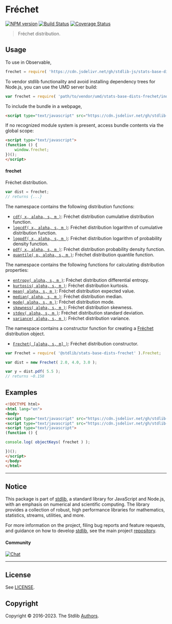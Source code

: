 <!--

@license Apache-2.0

Copyright (c) 2018 The Stdlib Authors.

Licensed under the Apache License, Version 2.0 (the "License");
you may not use this file except in compliance with the License.
You may obtain a copy of the License at

   http://www.apache.org/licenses/LICENSE-2.0

Unless required by applicable law or agreed to in writing, software
distributed under the License is distributed on an "AS IS" BASIS,
WITHOUT WARRANTIES OR CONDITIONS OF ANY KIND, either express or implied.
See the License for the specific language governing permissions and
limitations under the License.

-->

# Fréchet

[![NPM version][npm-image]][npm-url] [![Build Status][test-image]][test-url] [![Coverage Status][coverage-image]][coverage-url] <!-- [![dependencies][dependencies-image]][dependencies-url] -->

> Fréchet distribution.



<section class="usage">

## Usage

To use in Observable,

```javascript
frechet = require( 'https://cdn.jsdelivr.net/gh/stdlib-js/stats-base-dists-frechet@umd/browser.js' )
```

To vendor stdlib functionality and avoid installing dependency trees for Node.js, you can use the UMD server build:

```javascript
var frechet = require( 'path/to/vendor/umd/stats-base-dists-frechet/index.js' )
```

To include the bundle in a webpage,

```html
<script type="text/javascript" src="https://cdn.jsdelivr.net/gh/stdlib-js/stats-base-dists-frechet@umd/browser.js"></script>
```

If no recognized module system is present, access bundle contents via the global scope:

```html
<script type="text/javascript">
(function () {
    window.frechet;
})();
</script>
```

#### frechet

Fréchet distribution.

```javascript
var dist = frechet;
// returns {...}
```

The namespace contains the following distribution functions:

<!-- <toc pattern="*+(cdf|pdf|mgf|quantile)*"> -->

<div class="namespace-toc">

-   <span class="signature">[`cdf( x, alpha, s, m )`][@stdlib/stats/base/dists/frechet/cdf]</span><span class="delimiter">: </span><span class="description">Fréchet distribution cumulative distribution function.</span>
-   <span class="signature">[`logcdf( x, alpha, s, m )`][@stdlib/stats/base/dists/frechet/logcdf]</span><span class="delimiter">: </span><span class="description">Fréchet distribution logarithm of cumulative distribution function.</span>
-   <span class="signature">[`logpdf( x, alpha, s, m )`][@stdlib/stats/base/dists/frechet/logpdf]</span><span class="delimiter">: </span><span class="description">Fréchet distribution logarithm of probability density function.</span>
-   <span class="signature">[`pdf( x, alpha, s, m )`][@stdlib/stats/base/dists/frechet/pdf]</span><span class="delimiter">: </span><span class="description">Fréchet distribution probability density function.</span>
-   <span class="signature">[`quantile( p, alpha, s, m )`][@stdlib/stats/base/dists/frechet/quantile]</span><span class="delimiter">: </span><span class="description">Fréchet distribution quantile function.</span>

</div>

<!-- </toc> -->

The namespace contains the following functions for calculating distribution properties:

<!-- <toc pattern="*+(entropy|kurtosis|mean|median|mode|skewness|stdev|variance)*"> -->

<div class="namespace-toc">

-   <span class="signature">[`entropy( alpha, s, m )`][@stdlib/stats/base/dists/frechet/entropy]</span><span class="delimiter">: </span><span class="description">Fréchet distribution differential entropy.</span>
-   <span class="signature">[`kurtosis( alpha, s, m )`][@stdlib/stats/base/dists/frechet/kurtosis]</span><span class="delimiter">: </span><span class="description">Fréchet distribution kurtosis.</span>
-   <span class="signature">[`mean( alpha, s, m )`][@stdlib/stats/base/dists/frechet/mean]</span><span class="delimiter">: </span><span class="description">Fréchet distribution expected value.</span>
-   <span class="signature">[`median( alpha, s, m )`][@stdlib/stats/base/dists/frechet/median]</span><span class="delimiter">: </span><span class="description">Fréchet distribution median.</span>
-   <span class="signature">[`mode( alpha, s, m )`][@stdlib/stats/base/dists/frechet/mode]</span><span class="delimiter">: </span><span class="description">Fréchet distribution mode.</span>
-   <span class="signature">[`skewness( alpha, s, m )`][@stdlib/stats/base/dists/frechet/skewness]</span><span class="delimiter">: </span><span class="description">Fréchet distribution skewness.</span>
-   <span class="signature">[`stdev( alpha, s, m )`][@stdlib/stats/base/dists/frechet/stdev]</span><span class="delimiter">: </span><span class="description">Fréchet distribution standard deviation.</span>
-   <span class="signature">[`variance( alpha, s, m )`][@stdlib/stats/base/dists/frechet/variance]</span><span class="delimiter">: </span><span class="description">Fréchet distribution variance.</span>

</div>

<!-- </toc> -->

The namespace contains a constructor function for creating a [Fréchet][frechet-distribution] distribution object.

<!-- <toc pattern="*ctor*"> -->

<div class="namespace-toc">

-   <span class="signature">[`Frechet( [alpha, s, m] )`][@stdlib/stats/base/dists/frechet/ctor]</span><span class="delimiter">: </span><span class="description">Fréchet distribution constructor.</span>

</div>

<!-- </toc> -->

```javascript
var Frechet = require( '@stdlib/stats-base-dists-frechet' ).Frechet;

var dist = new Frechet( 2.0, 4.0, 3.0 );

var y = dist.pdf( 5.5 );
// returns ~0.158
```

</section>

<!-- /.usage -->

<section class="examples">

## Examples

<!-- TODO: better examples -->

<!-- eslint no-undef: "error" -->

```html
<!DOCTYPE html>
<html lang="en">
<body>
<script type="text/javascript" src="https://cdn.jsdelivr.net/gh/stdlib-js/utils-keys@umd/browser.js"></script>
<script type="text/javascript" src="https://cdn.jsdelivr.net/gh/stdlib-js/stats-base-dists-frechet@umd/browser.js"></script>
<script type="text/javascript">
(function () {

console.log( objectKeys( frechet ) );

})();
</script>
</body>
</html>
```

</section>

<!-- /.examples -->

<!-- Section for related `stdlib` packages. Do not manually edit this section, as it is automatically populated. -->

<section class="related">

</section>

<!-- /.related -->

<!-- Section for all links. Make sure to keep an empty line after the `section` element and another before the `/section` close. -->


<section class="main-repo" >

* * *

## Notice

This package is part of [stdlib][stdlib], a standard library for JavaScript and Node.js, with an emphasis on numerical and scientific computing. The library provides a collection of robust, high performance libraries for mathematics, statistics, streams, utilities, and more.

For more information on the project, filing bug reports and feature requests, and guidance on how to develop [stdlib][stdlib], see the main project [repository][stdlib].

#### Community

[![Chat][chat-image]][chat-url]

---

## License

See [LICENSE][stdlib-license].


## Copyright

Copyright &copy; 2016-2023. The Stdlib [Authors][stdlib-authors].

</section>

<!-- /.stdlib -->

<!-- Section for all links. Make sure to keep an empty line after the `section` element and another before the `/section` close. -->

<section class="links">

[npm-image]: http://img.shields.io/npm/v/@stdlib/stats-base-dists-frechet.svg
[npm-url]: https://npmjs.org/package/@stdlib/stats-base-dists-frechet

[test-image]: https://github.com/stdlib-js/stats-base-dists-frechet/actions/workflows/test.yml/badge.svg?branch=main
[test-url]: https://github.com/stdlib-js/stats-base-dists-frechet/actions/workflows/test.yml?query=branch:main

[coverage-image]: https://img.shields.io/codecov/c/github/stdlib-js/stats-base-dists-frechet/main.svg
[coverage-url]: https://codecov.io/github/stdlib-js/stats-base-dists-frechet?branch=main

<!--

[dependencies-image]: https://img.shields.io/david/stdlib-js/stats-base-dists-frechet.svg
[dependencies-url]: https://david-dm.org/stdlib-js/stats-base-dists-frechet/main

-->

[chat-image]: https://img.shields.io/gitter/room/stdlib-js/stdlib.svg
[chat-url]: https://app.gitter.im/#/room/#stdlib-js_stdlib:gitter.im

[stdlib]: https://github.com/stdlib-js/stdlib

[stdlib-authors]: https://github.com/stdlib-js/stdlib/graphs/contributors

[umd]: https://github.com/umdjs/umd
[es-module]: https://developer.mozilla.org/en-US/docs/Web/JavaScript/Guide/Modules

[deno-url]: https://github.com/stdlib-js/stats-base-dists-frechet/tree/deno
[umd-url]: https://github.com/stdlib-js/stats-base-dists-frechet/tree/umd
[esm-url]: https://github.com/stdlib-js/stats-base-dists-frechet/tree/esm
[branches-url]: https://github.com/stdlib-js/stats-base-dists-frechet/blob/main/branches.md

[stdlib-license]: https://raw.githubusercontent.com/stdlib-js/stats-base-dists-frechet/main/LICENSE

[frechet-distribution]: https://en.wikipedia.org/wiki/Fr%C3%A9chet_distribution

<!-- <toc-links> -->

[@stdlib/stats/base/dists/frechet/ctor]: https://github.com/stdlib-js/stats-base-dists-frechet-ctor/tree/umd

[@stdlib/stats/base/dists/frechet/entropy]: https://github.com/stdlib-js/stats-base-dists-frechet-entropy/tree/umd

[@stdlib/stats/base/dists/frechet/kurtosis]: https://github.com/stdlib-js/stats-base-dists-frechet-kurtosis/tree/umd

[@stdlib/stats/base/dists/frechet/mean]: https://github.com/stdlib-js/stats-base-dists-frechet-mean/tree/umd

[@stdlib/stats/base/dists/frechet/median]: https://github.com/stdlib-js/stats-base-dists-frechet-median/tree/umd

[@stdlib/stats/base/dists/frechet/mode]: https://github.com/stdlib-js/stats-base-dists-frechet-mode/tree/umd

[@stdlib/stats/base/dists/frechet/skewness]: https://github.com/stdlib-js/stats-base-dists-frechet-skewness/tree/umd

[@stdlib/stats/base/dists/frechet/stdev]: https://github.com/stdlib-js/stats-base-dists-frechet-stdev/tree/umd

[@stdlib/stats/base/dists/frechet/variance]: https://github.com/stdlib-js/stats-base-dists-frechet-variance/tree/umd

[@stdlib/stats/base/dists/frechet/cdf]: https://github.com/stdlib-js/stats-base-dists-frechet-cdf/tree/umd

[@stdlib/stats/base/dists/frechet/logcdf]: https://github.com/stdlib-js/stats-base-dists-frechet-logcdf/tree/umd

[@stdlib/stats/base/dists/frechet/logpdf]: https://github.com/stdlib-js/stats-base-dists-frechet-logpdf/tree/umd

[@stdlib/stats/base/dists/frechet/pdf]: https://github.com/stdlib-js/stats-base-dists-frechet-pdf/tree/umd

[@stdlib/stats/base/dists/frechet/quantile]: https://github.com/stdlib-js/stats-base-dists-frechet-quantile/tree/umd

<!-- </toc-links> -->

</section>

<!-- /.links -->
